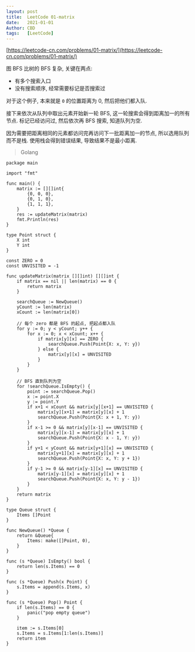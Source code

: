 ```yaml
---
layout: post
title:  LeetCode 01-matrix
date:   2021-01-01
Author: CBD
tags:   [LeetCode]
---
```


[https://leetcode-cn.com/problems/01-matrix/](https://leetcode-cn.com/problems/01-matrix/)

图 BFS 比树的 BFS 复杂, 关键在两点:

* 有多个搜索入口
* 没有搜索顺序, 经常需要标记是否搜索过

对于这个例子, 本来就是 `0` 的位置距离为 0, 然后把他们都入队.

接下来依次从队列中取出元素开始新一轮 BFS, 这一轮搜索会得到距离加一的所有节点. 标记已经访问过, 然后依次再 BFS 搜索, 知道队列为空.

因为需要把距离相同的元素都访问完再访问下一批距离加一的节点, 所以选用队列而不是栈. 使用栈会得到错误结果, 导致结果不是最小距离.

> Golang

```golang
package main

import "fmt"

func main() {
	matrix := [][]int{
		{0, 0, 0},
		{0, 1, 0},
		{1, 1, 1},
	}
	res := updateMatrix(matrix)
	fmt.Println(res)
}

type Point struct {
	X int
	Y int
}

const ZERO = 0
const UNVISITED = -1

func updateMatrix(matrix [][]int) [][]int {
	if matrix == nil || len(matrix) == 0 {
		return matrix
	}

	searchQueue := NewQueue()
	yCount := len(matrix)
	xCount := len(matrix[0])

	// 每个 zero 都是 BFS 的起点, 把起点都入队
	for y := 0; y < yCount; y++ {
		for x := 0; x < xCount; x++ {
			if matrix[y][x] == ZERO {
				searchQueue.Push(Point{X: x, Y: y})
			} else {
				matrix[y][x] = UNVISITED
			}
		}
	}

	// BFS 直到队列为空
	for !searchQueue.IsEmpty() {
		point := searchQueue.Pop()
		x := point.X
		y := point.Y
		if x+1 < xCount && matrix[y][x+1] == UNVISITED {
			matrix[y][x+1] = matrix[y][x] + 1
			searchQueue.Push(Point{X: x + 1, Y: y})
		}
		if x-1 >= 0 && matrix[y][x-1] == UNVISITED {
			matrix[y][x-1] = matrix[y][x] + 1
			searchQueue.Push(Point{X: x - 1, Y: y})
		}
		if y+1 < yCount && matrix[y+1][x] == UNVISITED {
			matrix[y+1][x] = matrix[y][x] + 1
			searchQueue.Push(Point{X: x, Y: y + 1})
		}
		if y-1 >= 0 && matrix[y-1][x] == UNVISITED {
			matrix[y-1][x] = matrix[y][x] + 1
			searchQueue.Push(Point{X: x, Y: y - 1})
		}
	}
	return matrix
}

type Queue struct {
	Items []Point
}

func NewQueue() *Queue {
	return &Queue{
		Items: make([]Point, 0),
	}
}

func (s *Queue) IsEmpty() bool {
	return len(s.Items) == 0
}

func (s *Queue) Push(x Point) {
	s.Items = append(s.Items, x)
}

func (s *Queue) Pop() Point {
	if len(s.Items) == 0 {
		panic("pop empty queue")
	}

	item := s.Items[0]
	s.Items = s.Items[1:len(s.Items)]
	return item
}

```
